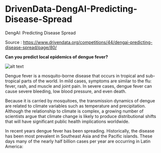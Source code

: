 # DrivenData-DengAI-Predicting-Disease-Spread
DengAI: Predicting Disease Spread

Source : https://www.drivendata.org/competitions/44/dengai-predicting-disease-spread/page/80/

**Can you predict local epidemics of dengue fever?**

![alt text](https://d1vbn70lmn1nqe.cloudfront.net/prod/wp-content/uploads/2021/06/27064803/Demam-Berdarah.jpg.webp)

Dengue fever is a mosquito-borne disease that occurs in tropical and sub-tropical parts of the world. In mild cases, symptoms are similar to the flu: fever, rash, and muscle and joint pain. In severe cases, dengue fever can cause severe bleeding, low blood pressure, and even death.

Because it is carried by mosquitoes, the transmission dynamics of dengue are related to climate variables such as temperature and precipitation. Although the relationship to climate is complex, a growing number of scientists argue that climate change is likely to produce distributional shifts that will have significant public health implications worldwide.

In recent years dengue fever has been spreading. Historically, the disease has been most prevalent in Southeast Asia and the Pacific islands. These days many of the nearly half billion cases per year are occurring in Latin America:
